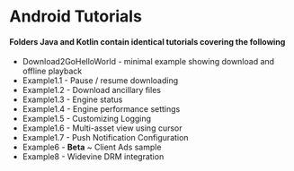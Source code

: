 Android Tutorials
=======================================

#### Folders Java and Kotlin contain identical tutorials covering the following

* Download2GoHelloWorld - minimal example showing download and offline playback
* Example1.1 - Pause / resume downloading
* Example1.2 - Download ancillary files
* Example1.3 - Engine status
* Example1.4 - Engine performance settings
* Example1.5 - Customizing Logging
* Example1.6 - Multi-asset view using cursor
* Example1.7 - Push Notification Configuration
* Example6 - **Beta** ~ Client Ads sample
* Example8 - Widevine DRM integration
